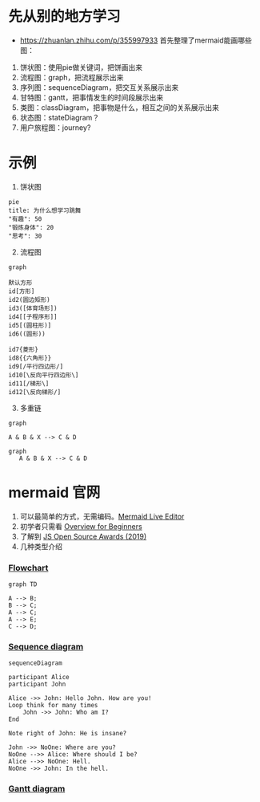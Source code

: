 # 先从别的地方学习
* https://zhuanlan.zhihu.com/p/355997933
首先整理了mermaid能画哪些图：
1. 饼状图：使用pie做关键词，把饼画出来
2. 流程图：graph，把流程展示出来
3. 序列图：sequenceDiagram，把交互关系展示出来
4. 甘特图：gantt，把事情发生的时间段展示出来
5. 类图：classDiagram，把事物是什么，相互之间的关系展示出来
6. 状态图：stateDiagram？
7. 用户旅程图：journey?

# 示例
1. 饼状图
```mermaid
pie
title: 为什么想学习跳舞
"有趣": 50
"锻炼身体": 20
"思考": 30
```
2. 流程图
```mermaid
graph

默认方形
id[方形]
id2(圆边矩形)
id3([体育场形])
id4[[子程序形]]
id5[(圆柱形)]
id6((圆形))

id7{菱形}
id8{{六角形}}
id9[/平行四边形/]
id10[\反向平行四边形\]
id11[/梯形\]
id12[\反向梯形/]

```
3. 多重链
```mermaid
graph

A & B & X --> C & D

```
```
graph 
   A & B & X --> C & D
```


# mermaid 官网
1. 可以最简单的方式，无需编码。[Mermaid Live Editor](https://mermaid.live/)
2. 初学者只需看  [Overview for Beginners](https://mermaid-js.github.io/mermaid/#/./n00b-overview?id=overview-for-beginners)
3. 了解到 [JS Open Source Awards (2019)](https://osawards.com/javascript/#nominees)
4. 几种类型介绍
### [Flowchart](https://mermaid-js.github.io/mermaid/#/./flowchart?id=flowcharts-basic-syntax)
```mermaid
graph TD

A --> B;
B --> C;
A --> C;
A --> E;
C --> D;
```
### [Sequence diagram](https://mermaid-js.github.io/mermaid/#/./sequenceDiagram)
```mermaid
sequenceDiagram

participant Alice
participant John

Alice ->> John: Hello John. How are you!
Loop think for many times
	John ->> John: Who am I?
End

Note right of John: He is insane?

John ->> NoOne: Where are you?
NoOne -->> Alice: Where should I be?
Alice -->> NoOne: Hell.
NoOne ->> John: In the hell.

```

### [Gantt diagram](https://mermaid-js.github.io/mermaid/#/./gantt)
```mermaid

```
